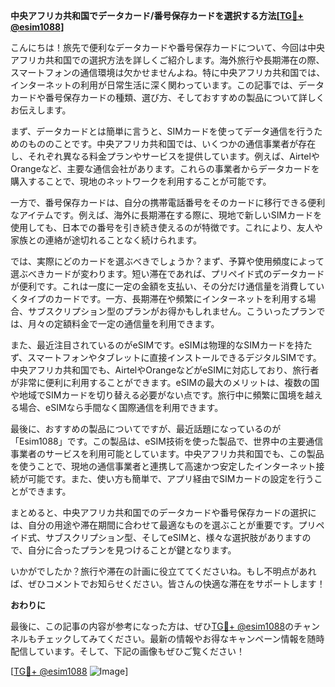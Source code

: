 **中央アフリカ共和国でデータカード/番号保存カードを選択する方法[[TG💪+ @esim1088](https://t.me/s/esim1088)]**

こんにちは！旅先で便利なデータカードや番号保存カードについて、今回は中央アフリカ共和国での選択方法を詳しくご紹介します。海外旅行や長期滞在の際、スマートフォンの通信環境は欠かせませんよね。特に中央アフリカ共和国では、インターネットの利用が日常生活に深く関わっています。この記事では、データカードや番号保存カードの種類、選び方、そしておすすめの製品について詳しくお伝えします。

まず、データカードとは簡単に言うと、SIMカードを使ってデータ通信を行うためのもののことです。中央アフリカ共和国では、いくつかの通信事業者が存在し、それぞれ異なる料金プランやサービスを提供しています。例えば、AirtelやOrangeなど、主要な通信会社があります。これらの事業者からデータカードを購入することで、現地のネットワークを利用することが可能です。

一方で、番号保存カードは、自分の携帯電話番号をそのカードに移行できる便利なアイテムです。例えば、海外に長期滞在する際に、現地で新しいSIMカードを使用しても、日本での番号を引き続き使えるのが特徴です。これにより、友人や家族との連絡が途切れることなく続けられます。

では、実際にどのカードを選ぶべきでしょうか？まず、予算や使用頻度によって選ぶべきカードが変わります。短い滞在であれば、プリペイド式のデータカードが便利です。これは一度に一定の金額を支払い、その分だけ通信量を消費していくタイプのカードです。一方、長期滞在や頻繁にインターネットを利用する場合、サブスクリプション型のプランがお得かもしれません。こういったプランでは、月々の定額料金で一定の通信量を利用できます。

また、最近注目されているのがeSIMです。eSIMは物理的なSIMカードを持たず、スマートフォンやタブレットに直接インストールできるデジタルSIMです。中央アフリカ共和国でも、AirtelやOrangeなどがeSIMに対応しており、旅行者が非常に便利に利用することができます。eSIMの最大のメリットは、複数の国や地域でSIMカードを切り替える必要がない点です。旅行中に頻繁に国境を越える場合、eSIMなら手間なく国際通信を利用できます。

最後に、おすすめの製品についてですが、最近話題になっているのが「Esim1088」です。この製品は、eSIM技術を使った製品で、世界中の主要通信事業者のサービスを利用可能としています。中央アフリカ共和国でも、この製品を使うことで、現地の通信事業者と連携して高速かつ安定したインターネット接続が可能です。また、使い方も簡単で、アプリ経由でSIMカードの設定を行うことができます。

まとめると、中央アフリカ共和国でのデータカードや番号保存カードの選択には、自分の用途や滞在期間に合わせて最適なものを選ぶことが重要です。プリペイド式、サブスクリプション型、そしてeSIMと、様々な選択肢がありますので、自分に合ったプランを見つけることが鍵となります。

いかがでしたか？旅行や滞在の計画に役立ててくださいね。もし不明点があれば、ぜひコメントでお知らせください。皆さんの快適な滞在をサポートします！

**おわりに**

最後に、この記事の内容が参考になった方は、ぜひ[TG💪+ @esim1088](https://t.me/s/esim1088)のチャンネルもチェックしてみてください。最新の情報やお得なキャンペーン情報を随時配信しています。そして、下記の画像もぜひご覧ください！

[[TG💪+ @esim1088](https://t.me/s/esim1088) ![Image](https://i.postimg.cc/Y0z9fWf4/image.png)]